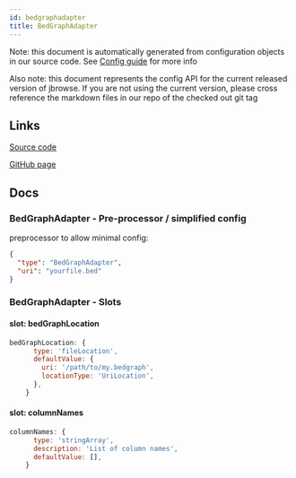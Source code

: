 ```yaml
---
id: bedgraphadapter
title: BedGraphAdapter
---
```


Note: this document is automatically generated from configuration objects in our
source code. See [Config guide](/docs/config_guide) for more info

Also note: this document represents the config API for the current released
version of jbrowse. If you are not using the current version, please cross
reference the markdown files in our repo of the checked out git tag

## Links

[Source code](https://github.com/GMOD/jbrowse-components/blob/main/plugins/bed/src/BedGraphAdapter/configSchema.ts)

[GitHub page](https://github.com/GMOD/jbrowse-components/tree/main/website/docs/config/BedGraphAdapter.md)

## Docs

### BedGraphAdapter - Pre-processor / simplified config

preprocessor to allow minimal config:

```json
{
  "type": "BedGraphAdapter",
  "uri": "yourfile.bed"
}
```

### BedGraphAdapter - Slots

#### slot: bedGraphLocation

```js
bedGraphLocation: {
      type: 'fileLocation',
      defaultValue: {
        uri: '/path/to/my.bedgraph',
        locationType: 'UriLocation',
      },
    }
```

#### slot: columnNames

```js
columnNames: {
      type: 'stringArray',
      description: 'List of column names',
      defaultValue: [],
    }
```
